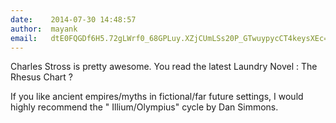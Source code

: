 ```yaml
---
date:    2014-07-30 14:48:57
author:  mayank
email:   dtE0FQGDf6H5.72gLWrf0_68GPLuy.XZjCUmLSs20P_GTwuypycCT4keysXEc=
---
```


Charles Stross is pretty awesome. You read the latest Laundry Novel :
The Rhesus Chart ?

If you like ancient empires/myths in fictional/far future settings, I
would highly recommend the " Illium/Olympius" cycle by Dan Simmons.

